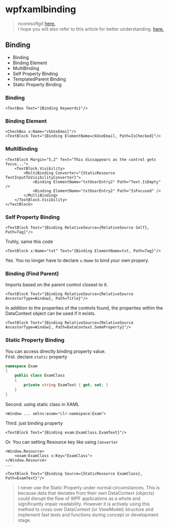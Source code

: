 # wpfxamlbinding
> ncoresoftgit [here.](https://github.com/ncoresoftsource/ncoresoftgit)   
I hope you will also refer to this article for better understanding. [here.](https://github.com/ncoresoftsource/trigger)
## Binding
- Binding
- Binding Element
- MultiBinding
- Self Property Binding
- TemplatedParent Binding
- Static Property Binding
### Binding

```xaml
<TextBox Text="{Binding Keywords}"/>
```

### Binding Element
```xaml
<CheckBox x:Name="ckUseEmail"/>
<TextBlock Text="{Binding ElementName=ckUseEmail, Path=IsChecked}"/>
```
### MultiBinding
```xaml
<TextBlock Margin="5,2" Text="This dissappears as the control gets focus...">
    <TextBlock.Visibility>
        <MultiBinding Converter="{StaticResource TextInputToVisibilityConverter}">
            <Binding ElementName="txtUserEntry2" Path="Text.IsEmpty" />
            <Binding ElementName="txtUserEntry2" Path="IsFocused" />
        </MultiBinding>
    </TextBlock.Visibility>
</TextBlock>
```
### Self Property Binding
```xaml
<TextBlock Text="{Binding RelativeSource={RelativeSource Self}, Path=Tag}"/>
```
Truhly, same this code
```xaml
<TextBlock x:Name="txt" Text="{Binding ElementName=txt, Path=Tag}"/>
```
Yes. You no longer have to declare `x:Name` to bind your own propery.
### Binding (Find Parent)
Imports based on the parent control closest to it.
```xaml
<TextBlock Text="{Binding RelativeSource={RelativeSource AncestorType=Window}, Path=Title}"/>
```
In addition to the properties of the controls found, the properties within the DataContext object can be used if it exists.
```xaml
<TextBlock Text="{Binding RelativeSource={RelativeSource AncestorType=Window}, Path=DataContext.SomeProperty}"/>
```

### Static Property Binding
You can access directly binding property value.   
First. declare `static` property
```csharp
namespace Exam
{
    public class ExamClass
    {
        private string ExamText { get; set; }
    }
}
```

Second. using static class in XAML
```xaml
<Window ... xmlns:exam="clr-namespace:Exam">
```

Third. just binding property
```xaml
<TextBlock Text="{Binding exam:ExamClass.ExamText}"/>
```

Or. You can setting Resource key like using `Converter`
```xaml
<Window.Resource>
    <exam:ExamClass x:Key="ExamClass">
</Window.Resource>
...

<TextBlock Text="{Binding Source={StaticResource ExamClass}, Path=ExamText}"/>
```
> I never use the Static Property under normal circumstances. This is because data that deviates from their own DataContext (objects) could disrupt the flow of WPF applications as a whole and significantly impair readability. However it is actively using this method to cross over DataContext (or ViewModel) structure and implement fast tests and functions during concept or development stage.